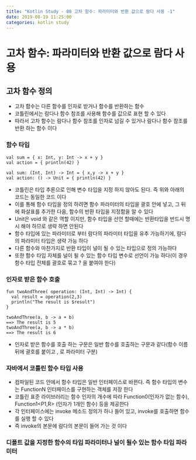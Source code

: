 ```yaml
---
title: "Kotlin Study - 08 고차 함수: 파라미터와 반환 값으로 람다 사용 -1"
date: 2019-08-19 11:25:00 
categories: kotlin study
---
```


# 고차 함수: 파라미터와 반환 값으로 람다 사용

## 고차 함수 정의
* 고차 함수는 다른 함수를 인자로 받거나 함수를 반환하는 함수
* 코틀린에서는 람다나 함수 참조를 사용해 함수를 값으로 표현 할 수 있다
* 따라서 고차 함수는 람다나 함수 참조를 인자로 넘길 수 있거나 람다나 함수 참조를 반환 하는 함수 이다

### 함수 타입
~~~
val sum = { x: Int, y: Int -> x + y }
val action = { println(42) }

val sum: (Int, Int) -> Int = { x,y -> x + y }
val action: () -> Unit = { println(42) }
~~~

* 코틀린은 타입 추론으로 인해 변수 타입을 지정 하지 않아도 된다. 즉 위와 아래의 코드는 동일한 코드 이다
* 이를 통해 함수 타입을 정의 하려면 함수 파라미터의 타입을 괄호 안에 넣고, 그 뒤에 화살표를 추가한 다음, 함수의 반환 타입을 지정함을 알 수 있다
* Unit은 void 와 같은 역할 이지만, 함수 타입을 선언 할때에는 반환타입을 반드시 명시 해야 하므로 생략 하면 안된다
* 함수 타입에 있는 파라미터로 부터 람다의 파라미터 타입을 유추 가능하기에, 람다의 파라미터 타입은 생략 가능 하다
* 다른 함수와 마찬가지로 반환 타입이 널이 될 수 있는 타입으로 정의 가능하다
* 또한 함수 타입 자체를 널이 될 수 있는 함수 타입 변수로 선언이 가능 하다(이 경우 함수 타입 전체를 괄호로 묶고 ? 을 붙여야 한다)

### 인자로 받은 함수 호출
~~~
fun twoAndThree( operation: (Int, Int) -> Int) {
  val result = operation(2,3)
  println("The result is $result")
}

twoAndThree(a, b -> a + b)
==> The result is 5
twoAndThree(a, b -> a * b)
==> The result is 6
~~~

* 인자로 받은 함수를 호출 하는 구문은 일반 함수를 호출하는 구문과 같다(함수 이름 뒤에 괄호를 붙이고 , 로 파라미터 구분)

### 자바에서 코틀린 함수 타입 사용
* 컴파일된 코드 안에서 함수 타입은 일반 인터페이스로 바뀐다. 즉 함수 타입의 변수는 FunctionN 인터페이스를 구현하는 객체를 저장 한다
* 코틀린 표준 라이브러리는 함수 인자의 개수에 따라 Function0<R>(인자가 없는 함수), Function1<P1,R> (인자가 1개인 함수) 등을 제공한다
* 각 인터페이스에는 invoke 메소드 정의가 하나 들어 있고, invoke를 호출하면 함수를 실행 할 수 있다
* 즉 invoke의 본문에 람다의 본문이 들어 가는 것 이다

### 디폴트 값을 지정한 함수의 타입 파라미터나 널이 될수 있는 함수 타입 파라미터
